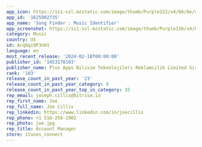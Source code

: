 ```yaml
---
app_icon: https://is1-ssl.mzstatic.com/image/thumb/Purple122/v4/66/be/c3/66bec311-ea6e-7d89-2c74-70122a0a228c/AppIcon-0-0-1x_U007emarketing-0-7-0-85-220.png/1024x1024bb.png
app_id: '1625902735'
app_name: 'Song Finder : Music Identifier'
app_screenshot: https://is1-ssl.mzstatic.com/image/thumb/Purple116/v4/0c/c5/30/0cc530c7-4fc7-0d4b-aa55-1e74f391a71a/14b6a6d8-d015-4935-a2c7-e36462d3dc7b_Ver1.jpg/1242x2688bb.png
category: Music
country: US
id: Acq6qi9P3nH1
language: en
most_recent_release: '2024-02-18T00:00:00'
publisher_id: '1453178103'
publisher_name: Plus Apps Bilisim Teknolojileri Reklamcilik Limited Sirketi
rank: '103'
release_count_in_past_year: '23'
release_count_in_past_year_category: 9
release_count_in_past_year_top_in_category: 35
rep_email: joseph.cillis@bitrise.io
rep_first_name: Joe
rep_full_name: Joe Cillis
rep_linkedin: https://www.linkedin.com/in/joecillis
rep_phone: +1 518-258-1902
rep_photo: joe.jpg
rep_title: Account Manager
store: itunes_connect
---
```

